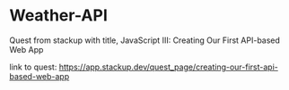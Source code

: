 # Weather-API
Quest from stackup with title, JavaScript III: Creating Our First API-based Web App

link to quest: https://app.stackup.dev/quest_page/creating-our-first-api-based-web-app
